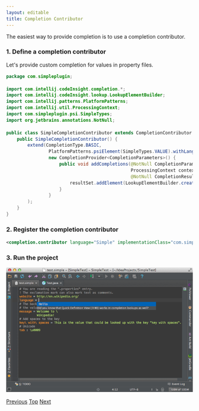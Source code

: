 ```yaml
---
layout: editable
title: Completion Contributor
---
```



The easiest way to provide completion is to use a completion contributor.

### 1. Define a completion contributor

Let's provide custom completion for values in property files.

```java
package com.simpleplugin;

import com.intellij.codeInsight.completion.*;
import com.intellij.codeInsight.lookup.LookupElementBuilder;
import com.intellij.patterns.PlatformPatterns;
import com.intellij.util.ProcessingContext;
import com.simpleplugin.psi.SimpleTypes;
import org.jetbrains.annotations.NotNull;

public class SimpleCompletionContributor extends CompletionContributor {
    public SimpleCompletionContributor() {
        extend(CompletionType.BASIC,
                PlatformPatterns.psiElement(SimpleTypes.VALUE).withLanguage(SimpleLanguage.INSTANCE),
                new CompletionProvider<CompletionParameters>() {
                    public void addCompletions(@NotNull CompletionParameters parameters,
                                               ProcessingContext context,
                                               @NotNull CompletionResultSet resultSet) {
                        resultSet.addElement(LookupElementBuilder.create("Hello"));
                    }
                }
        );
    }
}
```

### 2. Register the completion contributor

```xml
<completion.contributor language="Simple" implementationClass="com.simpleplugin.SimpleCompletionContributor"/>
```

### 3. Run the project

![Completion](img/cls_tutorial/completion.png)

[Previous](line_marker_provider.html)
[Top](cls_tutorial.html)
[Next](reference_contributor.html)



